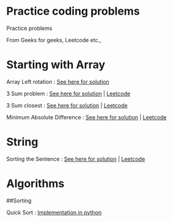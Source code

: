 # Practice coding problems
Practice problems

From Geeks for geeks, Leetcode etc.,

# Starting with Array

Array Left rotation : [See here for solution](https://gist.github.com/itsmac/9d984cec1d1757026c02a35c19e7b9d2)

3 Sum problem : [See here for solution](https://gist.github.com/itsmac/7c6b2e1c3db998fa186b820fbea4bd54) | [Leetcode](https://leetcode.com/problems/3sum/)

3 Sum closest : [See here for solution](https://gist.github.com/itsmac/56c25a709a4b303163d48421f232ca65) | [Leetcode](https://leetcode.com/problems/3sum-closest/submissions/)

Minimum Absolute Difference : [See here for solution](https://gist.github.com/itsmac/214d0dab13f23fd0c82b4430e4019433) | [Leetcode](https://leetcode.com/problems/minimum-absolute-difference/)


# String 

Sorting the Sentence : [See here for solution](https://gist.github.com/itsmac/6b623634de3be0633ffbbbd5dd7b6a38) | [Leetcode](https://leetcode.com/problems/sorting-the-sentence/)

# Algorithms

##Sorting 

Quick Sort : [Implementation in python](https://gist.github.com/itsmac/3cb52057718e042e2d3f5450ad26753b)
